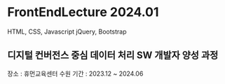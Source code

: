 # FrontEndLecture 2024.01
HTML, CSS, Javascript
jQuery, Bootstrap
## 디지털 컨버전스 중심 데이터 처리 SW 개발자 양성 과정
장소 : 휴먼교육센터 수원
기간 : 2023.12 ~ 2024.06
